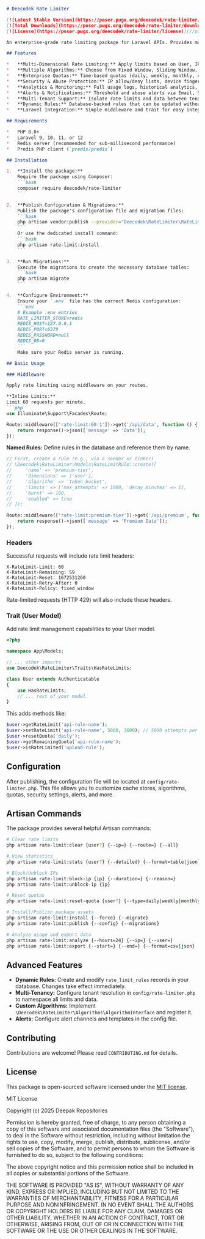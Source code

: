 

```markdown
# Deecodek Rate Limiter

[![Latest Stable Version](https://poser.pugx.org/deecodek/rate-limiter/v)](//packagist.org/packages/deecodek/rate-limiter)
[![Total Downloads](https://poser.pugx.org/deecodek/rate-limiter/downloads)](//packagist.org/packages/deecodek/rate-limiter)
[![License](https://poser.pugx.org/deecodek/rate-limiter/license)](//packagist.org/packages/deecodek/rate-limiter)

An enterprise-grade rate limiting package for Laravel APIs. Provides multi-dimensional rate limiting, quotas, security features, analytics, and alerts with sub-millisecond performance using Redis.

## Features

*   **Multi-Dimensional Rate Limiting:** Apply limits based on User, IP (with CIDR support), API Token, Route pattern, Role/Group, or combinations.
*   **Multiple Algorithms:** Choose from Fixed Window, Sliding Window, Token Bucket (burst + refill), and Leaky Bucket (queue + overflow) for fine-grained control.
*   **Enterprise Quotas:** Time-based quotas (daily, weekly, monthly, custom), weighted requests, burst capacity, cooldowns, and rollover.
*   **Security & Abuse Protection:** IP allow/deny lists, device fingerprinting, DDoS detection & auto-blocking, bot detection.
*   **Analytics & Monitoring:** Full usage logs, historical analytics, performance metrics, and data export (CSV/JSON).
*   **Alerts & Notifications:** Threshold and abuse alerts via Email, Slack, Discord, SMS, Webhook with templating and escalation.
*   **Multi-Tenant Support:** Isolate rate limits and data between tenants.
*   **Dynamic Rules:** Database-backed rules that can be updated without redeploying your application.
*   **Laravel Integration:** Simple middleware and trait for easy integration.

## Requirements

*   PHP 8.0+
*   Laravel 9, 10, 11, or 12
*   Redis server (recommended for sub-millisecond performance)
*   Predis PHP client (`predis/predis`)

## Installation

1.  **Install the package:**
    Require the package using Composer:
    ```bash
    composer require deecodek/rate-limiter
    ```

2.  **Publish Configuration & Migrations:**
    Publish the package's configuration file and migration files:
    ```bash
    php artisan vendor:publish --provider="Deecodek\RateLimiter\RateLimiterServiceProvider"
    ```
    Or use the dedicated install command:
    ```bash
    php artisan rate-limit:install
    ```

3.  **Run Migrations:**
    Execute the migrations to create the necessary database tables:
    ```bash
    php artisan migrate
    ```

4.  **Configure Environment:**
    Ensure your `.env` file has the correct Redis configuration:
    ```env
    # Example .env entries
    RATE_LIMITER_STORE=redis
    REDIS_HOST=127.0.0.1
    REDIS_PORT=6379
    REDIS_PASSWORD=null
    REDIS_DB=0
    ```
    Make sure your Redis server is running.

## Basic Usage

### Middleware

Apply rate limiting using middleware on your routes.

**Inline Limits:**
Limit 60 requests per minute.
```php
use Illuminate\Support\Facades\Route;

Route::middleware(['rate-limit:60:1'])->get('/api/data', function () {
    return response()->json(['message' => 'Data']);
});
```

**Named Rules:**
Define rules in the database and reference them by name.
```php
// First, create a rule (e.g., via a seeder or tinker)
// \Deecodek\RateLimiter\Models\RateLimitRule::create([
//     'name' => 'premium-tier',
//     'dimensions' => ['user'],
//     'algorithm' => 'token_bucket',
//     'limits' => ['max_attempts' => 1000, 'decay_minutes' => 1],
//     'burst' => 100,
//     'enabled' => true
// ]);

Route::middleware(['rate-limit:premium-tier'])->get('/api/premium', function () {
    return response()->json(['message' => 'Premium Data']);
});
```

### Headers

Successful requests will include rate limit headers:
```
X-RateLimit-Limit: 60
X-RateLimit-Remaining: 59
X-RateLimit-Reset: 1672531260
X-RateLimit-Retry-After: 0
X-RateLimit-Policy: fixed_window
```
Rate-limited requests (HTTP 429) will also include these headers.

### Trait (User Model)

Add rate limit management capabilities to your User model.

```php
<?php

namespace App\Models;

// ... other imports
use Deecodek\RateLimiter\Traits\HasRateLimits;

class User extends Authenticatable
{
    use HasRateLimits;
    // ... rest of your model
}
```

This adds methods like:
```php
$user->getRateLimit('api-rule-name');
$user->setRateLimit('api-rule-name', 5000, 3600); // 5000 attempts per hour
$user->resetQuota('daily');
$user->getRemainingQuota('api-rule-name');
$user->isRateLimited('upload-rule');
```

## Configuration

After publishing, the configuration file will be located at `config/rate-limiter.php`. This file allows you to customize cache stores, algorithms, quotas, security settings, alerts, and more.

## Artisan Commands

The package provides several helpful Artisan commands:
```bash
# Clear rate limits
php artisan rate-limit:clear {user?} {--ip=} {--route=} {--all}

# View statistics
php artisan rate-limit:stats {user?} {--detailed} {--format=table|json}

# Block/Unblock IPs
php artisan rate-limit:block-ip {ip} {--duration=} {--reason=}
php artisan rate-limit:unblock-ip {ip}

# Reset quotas
php artisan rate-limit:reset-quota {user?} {--type=daily|weekly|monthly} {--force}

# Install/Publish package assets
php artisan rate-limit:install {--force} {--migrate}
php artisan rate-limit:publish {--config} {--migrations}

# Analyze usage and export data
php artisan rate-limit:analyze {--hours=24} {--ip=} {--user=}
php artisan rate-limit:export {--start=} {--end=} {--format=csv|json}
```

## Advanced Features

*   **Dynamic Rules:** Create and modify `rate_limit_rules` records in your database. Changes take effect immediately.
*   **Multi-Tenancy:** Configure tenant resolution in `config/rate-limiter.php` to namespace all limits and data.
*   **Custom Algorithms:** Implement `\Deecodek\RateLimiter\Algorithms\AlgorithmInterface` and register it.
*   **Alerts:** Configure alert channels and templates in the config file.

## Contributing

Contributions are welcome! Please read `CONTRIBUTING.md` for details.

## License

This package is open-sourced software licensed under the [MIT license](LICENSE.md).

MIT License

Copyright (c) 2025 Deepak Repositories

Permission is hereby granted, free of charge, to any person obtaining a copy
of this software and associated documentation files (the "Software"), to deal
in the Software without restriction, including without limitation the rights
to use, copy, modify, merge, publish, distribute, sublicense, and/or sell
copies of the Software, and to permit persons to whom the Software is
furnished to do so, subject to the following conditions:

The above copyright notice and this permission notice shall be included in all
copies or substantial portions of the Software.

THE SOFTWARE IS PROVIDED "AS IS", WITHOUT WARRANTY OF ANY KIND, EXPRESS OR
IMPLIED, INCLUDING BUT NOT LIMITED TO THE WARRANTIES OF MERCHANTABILITY,
FITNESS FOR A PARTICULAR PURPOSE AND NONINFRINGEMENT. IN NO EVENT SHALL THE
AUTHORS OR COPYRIGHT HOLDERS BE LIABLE FOR ANY CLAIM, DAMAGES OR OTHER
LIABILITY, WHETHER IN AN ACTION OF CONTRACT, TORT OR OTHERWISE, ARISING FROM,
OUT OF OR IN CONNECTION WITH THE SOFTWARE OR THE USE OR OTHER DEALINGS IN THE
SOFTWARE.